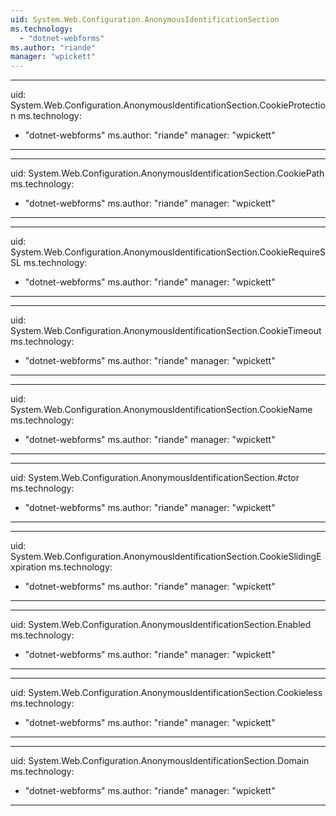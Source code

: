 ```yaml
---
uid: System.Web.Configuration.AnonymousIdentificationSection
ms.technology: 
  - "dotnet-webforms"
ms.author: "riande"
manager: "wpickett"
---
```


---
uid: System.Web.Configuration.AnonymousIdentificationSection.CookieProtection
ms.technology: 
  - "dotnet-webforms"
ms.author: "riande"
manager: "wpickett"
---

---
uid: System.Web.Configuration.AnonymousIdentificationSection.CookiePath
ms.technology: 
  - "dotnet-webforms"
ms.author: "riande"
manager: "wpickett"
---

---
uid: System.Web.Configuration.AnonymousIdentificationSection.CookieRequireSSL
ms.technology: 
  - "dotnet-webforms"
ms.author: "riande"
manager: "wpickett"
---

---
uid: System.Web.Configuration.AnonymousIdentificationSection.CookieTimeout
ms.technology: 
  - "dotnet-webforms"
ms.author: "riande"
manager: "wpickett"
---

---
uid: System.Web.Configuration.AnonymousIdentificationSection.CookieName
ms.technology: 
  - "dotnet-webforms"
ms.author: "riande"
manager: "wpickett"
---

---
uid: System.Web.Configuration.AnonymousIdentificationSection.#ctor
ms.technology: 
  - "dotnet-webforms"
ms.author: "riande"
manager: "wpickett"
---

---
uid: System.Web.Configuration.AnonymousIdentificationSection.CookieSlidingExpiration
ms.technology: 
  - "dotnet-webforms"
ms.author: "riande"
manager: "wpickett"
---

---
uid: System.Web.Configuration.AnonymousIdentificationSection.Enabled
ms.technology: 
  - "dotnet-webforms"
ms.author: "riande"
manager: "wpickett"
---

---
uid: System.Web.Configuration.AnonymousIdentificationSection.Cookieless
ms.technology: 
  - "dotnet-webforms"
ms.author: "riande"
manager: "wpickett"
---

---
uid: System.Web.Configuration.AnonymousIdentificationSection.Domain
ms.technology: 
  - "dotnet-webforms"
ms.author: "riande"
manager: "wpickett"
---
